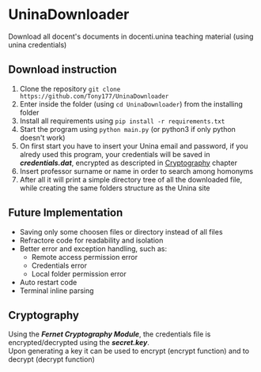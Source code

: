 # UninaDownloader
Download all docent's documents in docenti.unina teaching material (using unina credentials)

## Download instruction
1. Clone the repository ```git clone https://github.com/Tony177/UninaDownloader``` 
2. Enter inside the folder (using ```cd UninaDownloader```) from the installing folder
3. Install all requirements using ```pip install -r requirements.txt```
4. Start the program using ```python main.py``` (or python3 if only python doesn't work)
5. On first start you have to insert your Unina email and password, if you alredy used this program, your credentials will be saved in <b><i>credentials.dat</b></i>, encrypted as descripted in [Cryptography](#Cryptography) chapter
6. Insert professor surname or name in order to search among homonyms
7. After all it will print a simple directory tree of all the downloaded file, while creating the same folders structure as the Unina site

## Future Implementation
- Saving only some choosen files or directory instead of all files
- Refractore code for readability and isolation
- Better error and exception handling, such as:
    - Remote access permission error
    - Credentials error
    - Local folder permission error
- Auto restart code
- Terminal inline parsing
## Cryptography

Using the <b><i>Fernet Cryptography Module</b></i>, the credentials file is encrypted/decrypted using the <i><b>secret.key</b></i>.\
Upon generating a key it can be used to encrypt (encrypt function) and to decrypt (decrypt function)